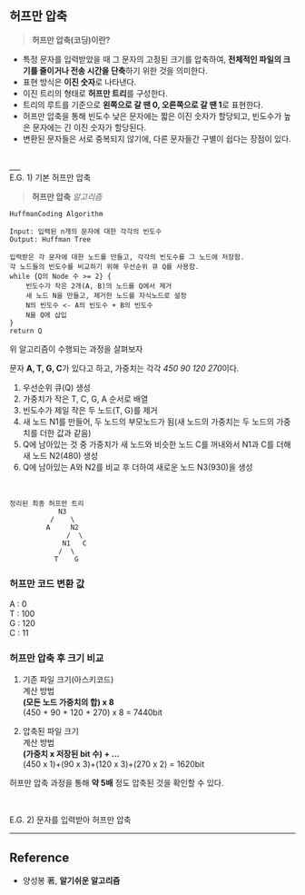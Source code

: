 ## 허프만 압축

> **허프만 압축(코딩)이란?**
- 특정 문자를 입력받았을 때 그 문자의 고정된 크기를 압축하여, **전체적인 파일의 크기를 줄이거나 전송 시간을 단축**하기 위한 것을 의미한다. 
- 표현 방식은 **이진 숫자**로 나타낸다.
- 이진 트리의 형태로 **허프만 트리**를 구성한다.
- 트리의 루트를 기준으로 **왼쪽으로 갈 땐 0, 오른쪽으로 갈 땐 1**로 표현한다.
- 허프만 압축을 통해 빈도수 낮은 문자에는 짧은 이진 숫자가 할당되고, 빈도수가 높은 문자에는 긴 이진 숫자가 할당된다. 
- 변환된 문자들은 서로 중복되지 않기에, 다른 문자들간 구별이 쉽다는 장점이 있다.
<br/>
___
<br/>
E.G. 1) 기본 허프만 압축 

> **허프만 압축** *알고리즘*
```
HuffmanCoding Algorithm

Input: 입력된 n개의 문자에 대한 각각의 빈도수
Output: Huffman Tree

입력받은 각 문자에 대한 노드를 만들고, 각각의 빈도수를 그 노드에 저장함.
각 노드들의 빈도수를 비교하기 위해 우선순위 큐 Q를 사용함.
while {Q의 Node 수 >= 2} {
    빈도수가 작은 2개(A, B)의 노드를 Q에서 제거
    새 노드 N을 만들고, 제거한 노드를 자식노드로 설정
    N의 빈도수 <- A의 빈도수 + B의 빈도수
    N을 Q에 삽입
}
return Q
```

위 알고리즘이 수행되는 과정을 살펴보자
<br/>

문자 **A, T, G, C**가 있다고 하고, 가중치는 각각 *450 90 120 270*이다.
1) 우선순위 큐(Q) 생성
2) 가중치가 작은 T, C, G, A 순서로 배열
3) 빈도수가 제일 작은 두 노드(T, G)를 제거
4) 새 노드 N1를 만들어, 두 노드의 부모노드가 됨(새 노드의 가중치는 두 노드의 가중치를 더한 값과 같음)
5) Q에 남아있는 것 중 가중치가 새 노드와 비슷한 노드 C를 꺼내와서 N1과 C를 더해 새 노드 N2(480) 생성
6) Q에 남아있는 A와 N2를 비교 후 더하여 새로운 노드 N3(930)을 생성

<br/>

```
정리된 최종 허프만 트리
            N3
          /    \
         A     N2
              /  \
             N1   C
            /  \      
           T    G
```
### 허프만 코드 변환 값
A : 0<br/>
T : 100<br/>
G : 120<br/>
C : 11<br/>

### 허프만 압축 후 크기 비교
1) 기존 파일 크기(아스키코드)<br/>
계산 방법<br/>
**(모든 노드 가중치의 합) x 8** <br/>
(450 + 90 + 120 + 270) x 8 = 7440bit

2) 압축된 파일 크기<br/>
계산 방법<br/>
**(가중치 x 저장된 bit 수) + ...** <br/>
(450 x 1)+(90 x 3)+(120 x 3)+(270 x 2) = 1620bit <br/>

허프만 압축 과정을 통해 **약 5배** 정도 압축된 것을 확인할 수 있다.

<br/>

E.G. 2) 문자를 입력받아 허프만 압축  <br/>




_  __
## Reference
* 양성봉 著, **알기쉬운 알고리즘** 

